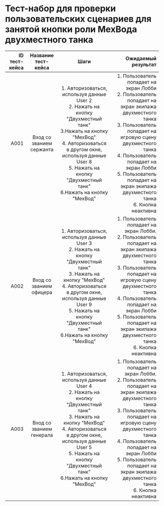 # **Тест-набор для проверки пользовательских сценариев для занятой кнопки роли МехВода двухместного танка**

| ID тест-кейса |   Название тест-кейса    |                                                                                                                             Шаги                                                                                                                             |                                                                                                                                                                                                                                                                                              Ожидаемый результат |
| ------------: | :----------------------: | :----------------------------------------------------------------------------------------------------------------------------------------------------------------------------------------------------------------------------------------------------------: | ---------------------------------------------------------------------------------------------------------------------------------------------------------------------------------------------------------------------------------------------------------------------------------------------------------------: |
|          A001 | Вход со званием сержанта | 1. Авторизоваться, используя данные User 2<br>2. Нажать на кнопку "Двухместный танк" <br>3.Нажать на кнопку "МехВод" <br>4. Авторизоваться в другом окне, используя данные User 8<br>5. Нажать на кнопку "Двухместный танк" <br>6.Нажать на кнопку "МехВод"  |   1. Пользователь попадает на экран Лобби<br> 2. Пользователь попадает на экран экипажа двухместного танка <br>3. Пользователь попадает на игровую сцену двухместного танка<br> 4. Пользователь попадает на экран Лобби<br> 5. Пользователь попадает на экран экипажа двухместного танка <br>6. Кнопка неактивна |
|          A002 | Вход со званием офицера  | 1. Авторизоваться, используя данные User 3<br>2. Нажать на кнопку "Двухместный танк" <br>3. Нажать на кнопку "МехВод" <br>4. Авторизоваться в другом окне, используя данные User 9<br>5. Нажать на кнопку "Двухместный танк" <br>6.Нажать на кнопку "МехВод" | 1. Пользователь попадает на экран Лобби.<br> 2. Пользователь попадает на экран экипажа двухместного танка <br>3. Пользователь попадает на игровую сцену двухместного танка <br> 4. Пользователь попадает на экран Лобби<br> 5. Пользователь попадает на экран экипажа двухместного танка <br>6. Кнопка неактивна |
|          A003 | Вход со званием генерала | 1. Авторизоваться, используя данные User 4<br>2. Нажать на кнопку "Двухместный танк" <br>3. Нажать на кнопку "МехВод" <br>4. Авторизоваться в другом окне, используя данные User 5<br>5. Нажать на кнопку "Двухместный танк" <br>6.Нажать на кнопку "МехВод" | 1. Пользователь попадает на экран Лобби.<br> 2. Пользователь попадает на экран экипажа двухместного танка <br>3. Пользователь попадает на игровую сцену двухместного танка <br> 4. Пользователь попадает на экран Лобби<br> 5. Пользователь попадает на экран экипажа двухместного танка <br>6. Кнопка неактивна |
